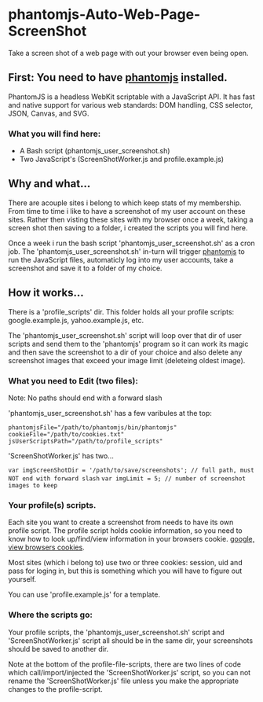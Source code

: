 # phantomjs-Auto-Web-Page-ScreenShot
Take a screen shot of a web page with out your browser even being open.

## First: You need to have [phantomjs](http://phantomjs.org/) installed.
PhantomJS is a headless WebKit scriptable with a JavaScript API. It has fast and native support for various web standards: DOM handling, CSS selector, JSON, Canvas, and SVG.

### What you will find here:
* A Bash script (phantomjs_user_screenshot.sh)
* Two JavaScript's (ScreenShotWorker.js and profile.example.js)

## Why and what...
There are acouple sites i belong to which keep stats of my membership. From time to time i like to have a screenshot of my user account on these sites. Rather then visting these sites with my browser once a week, taking a screen shot then saving to a folder, i created the scripts you will find here.

Once a week i run the bash script 'phantomjs_user_screenshot.sh' as a cron job. The 'phantomjs_user_screenshot.sh' in-turn will trigger [phantomjs](http://phantomjs.org/) to run the JavaScript files, automaticly log into my user accounts, take a screenshot and save it to a folder of my choice.

## How it works...
There is a 'profile_scripts' dir. This folder holds all your profile scripts: google.example.js, yahoo.example.js, etc.

The 'phantomjs_user_screenshot.sh' script will loop over that dir of user scripts and send them to the 'phantomjs' program so it can work its magic and then save the screenshot to a dir of your choice and also delete any screenshot images that exceed your image limit (deleteing oldest image).

### What you need to Edit (two files):
Note: No paths should end with a forward slash

'phantomjs_user_screenshot.sh' has a few varibules at the top:

``phantomjsFile="/path/to/phantomjs/bin/phantomjs"``
``cookieFile="/path/to/cookies.txt"``
``jsUserScriptsPath="/path/to/profile_scripts"``

'ScreenShotWorker.js' has two...

``var imgScreenShotDir = '/path/to/save/screenshots'; // full path, must NOT end with forward slash``
``var imgLimit = 5; // number of screenshot images to keep``

### Your profile(s) scripts.
Each site you want to create a screenshot from needs to have its own profile script. The profile script holds cookie information, so you need to know how to look up/find/view information in your browsers cookie. [google, view browsers cookies](https://www.google.com/search?q=view+your+cookies+in+different+browsers).

Most sites (which i belong to) use two or three cookies: session, uid and pass for loging in, but this is something which you will have to figure out yourself.

You can use 'profile.example.js' for a template.


### Where the scripts go:
Your profile scripts, the 'phantomjs_user_screenshot.sh' script and 'ScreenShotWorker.js' script all should be in the same dir, your screenshots should be saved to another dir.

Note at the bottom of the profile-file-scripts, there are two lines of code which call/import/injected the 'ScreenShotWorker.js' script, so you can not rename the 'ScreenShotWorker.js' file unless you make the appropriate changes to the profile-script.




